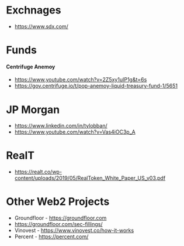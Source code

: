 # Exchnages
- https://www.sdx.com/


# Funds
#### Centrifuge Anemoy
- https://www.youtube.com/watch?v=2Z5xy1uIP1g&t=6s
- https://gov.centrifuge.io/t/pop-anemoy-liquid-treasury-fund-1/5651



# JP Morgan
- https://www.linkedin.com/in/tylobban/ 
- https://www.youtube.com/watch?v=Vas4iOC3p_A

# RealT
- https://realt.co/wp-content/uploads/2019/05/RealToken_White_Paper_US_v03.pdf

# Other Web2 Projects
- Groundfloor - https://groundfloor.com
- https://groundfloor.com/sec-fillings/
- Vinovest - https://www.vinovest.co/how-it-works
- Percent - https://percent.com/


